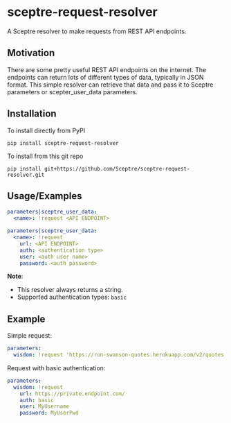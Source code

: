 # sceptre-request-resolver

A Sceptre resolver to make requests from REST API endpoints.

## Motivation

There are some pretty useful REST API endpoints on the internet.  The endpoints
can return lots of different types of data, typically in JSON format.
This simple resolver can retrieve that data and pass it to Sceptre parameters
or scepter_user_data parameters.

## Installation

To install directly from PyPI
```shell
pip install sceptre-request-resolver
```

To install from this git repo
```shell
pip install git+https://github.com/Sceptre/sceptre-request-resolver.git
```

## Usage/Examples

```yaml
parameters|sceptre_user_data:
  <name>: !request <API ENDPOINT>
```

```yaml
parameters|sceptre_user_data:
  <name>: !request
    url: <API ENDPOINT>
    auth: <authentication type>
    user: <auth user name>
    password: <auth password>
```

__Note__:
* This resolver always returns a string.
* Supported authentication types: `basic`

## Example

Simple request:

```yaml
parameters:
  wisdom: !request 'https://ron-swanson-quotes.herokuapp.com/v2/quotes'
```

Request with basic authentication:
```yaml
parameters:
  wisdom: !request
    url: https://private.endpoint.com/
    auth: basic
    user: MyUsername
    password: MyUserPwd
```
